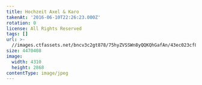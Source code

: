 ```yaml
---
title: Hochzeit Axel & Karo
takenAt: '2016-06-10T22:26:23.000Z'
rotation: 0
license: All Rights Reserved
tags: []
url: >-
  //images.ctfassets.net/bncv3c2gt878/75hyZVSSWn8yQQKQhGafAn/43ec023cf8fe71c41353ac335d68939a/hochzeit-axel--karo_27562915553_o
size: 4470408
image:
  width: 4310
  height: 2868
contentType: image/jpeg
---
```


